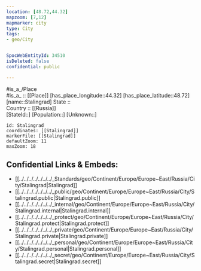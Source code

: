 ```yaml
---
location: [48.72,44.32] 
mapzoom: [7,12] 
mapmarker: city 
type: City
tags:
- geo/City


SpocWebEntityId: 34510
isDeleted: false
confidential: public

---
```

#is_a_/Place  
#is_a_ :: [[Place]] 
[has_place_longitude::44.32] 
[has_place_latitude::48.72] 
[name::Stalingrad] 
State ::  
Country :: [[Russia]]  
[StateId::] 
[Population::] 
[Unknown::] 


```leaflet
id: Stalingrad
coordinates: [[Stalingrad]] 
markerFile: [[Stalingrad]] 
defaultZoom: 11 
maxZoom: 18
```


## Confidential Links & Embeds: 
- [[../../../../../../../_Standards/geo/Continent/Europe/Europe~East/Russia/City/Stalingrad|Stalingrad]] 
- [[../../../../../../../_public/geo/Continent/Europe/Europe~East/Russia/City/Stalingrad.public|Stalingrad.public]] 
- [[../../../../../../../_internal/geo/Continent/Europe/Europe~East/Russia/City/Stalingrad.internal|Stalingrad.internal]] 
- [[../../../../../../../_protect/geo/Continent/Europe/Europe~East/Russia/City/Stalingrad.protect|Stalingrad.protect]] 
- [[../../../../../../../_private/geo/Continent/Europe/Europe~East/Russia/City/Stalingrad.private|Stalingrad.private]] 
- [[../../../../../../../_personal/geo/Continent/Europe/Europe~East/Russia/City/Stalingrad.personal|Stalingrad.personal]] 
- [[../../../../../../../_secret/geo/Continent/Europe/Europe~East/Russia/City/Stalingrad.secret|Stalingrad.secret]] 
